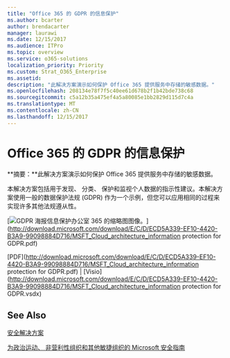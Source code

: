 ```yaml
---
title: "Office 365 的 GDPR 的信息保护"
ms.author: bcarter
author: brendacarter
manager: laurawi
ms.date: 12/15/2017
ms.audience: ITPro
ms.topic: overview
ms.service: o365-solutions
localization_priority: Priority
ms.custom: Strat_O365_Enterprise
ms.assetid: 
description: "此解决方案演示如何保护 Office 365 提供服务中存储的敏感数据。"
ms.openlocfilehash: 208134e78f7f5c40ee61d678b2f1b42bde738c68
ms.sourcegitcommit: c5a12b35a475ef4a5a80085e1bb2829d115d7c4a
ms.translationtype: MT
ms.contentlocale: zh-CN
ms.lasthandoff: 12/15/2017
---
```

# <a name="office-365-information-protection-for-gdpr"></a>Office 365 的 GDPR 的信息保护

 **摘要：**此解决方案演示如何保护 Office 365 提供服务中存储的敏感数据。
  
本解决方案包括用于发现、 分类、 保护和监视个人数据的指示性建议。本解决方案使用一般的数据保护法规 (GDPR) 作为一个示例，但您可以应用相同的过程来实现许多其他法规遵从性。

[![GDPR 海报信息保护办公室 365 的缩略图图像。](images/InfoProtectGDPR_Poster/o365infoprotectforgdpr_thumb.png)](http://download.microsoft.com/download/E/C/D/ECD5A339-EF10-4420-B3A9-99098884D716/MSFT_Cloud_architecture_information protection for GDPR.pdf)
  
[PDF](http://download.microsoft.com/download/E/C/D/ECD5A339-EF10-4420-B3A9-99098884D716/MSFT_Cloud_architecture_information protection for GDPR.pdf)  | [Visio](http://download.microsoft.com/download/E/C/D/ECD5A339-EF10-4420-B3A9-99098884D716/MSFT_Cloud_architecture_information protection for GDPR.vsdx)
  

## <a name="see-also"></a>See Also

[安全解决方案](security-solutions.md)
  
[为政治运动、 非营利性组织和其他敏捷组织的 Microsoft 安全指南](microsoft-security-guidance-for-political-campaigns-nonprofits-and-other-agile-o.md)





